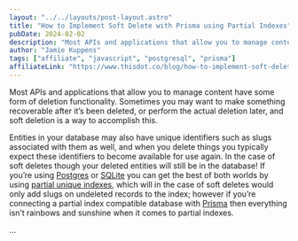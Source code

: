 ```yaml
---
layout: "../../layouts/post-layout.astro"
title: "How to Implement Soft Delete with Prisma using Partial Indexes"
pubDate: 2024-02-02
description: "Most APIs and applications that allow you to manage content have some form of deletion functionality. Sometimes you may want to make something recoverable after it’s been deleted, or perform the actual deletion later, and soft deletion is a way to accomplish this."
author: "Jamie Kuppens"
tags: ["affiliate", "javascript", "postgresql", "prisma"]
affiliateLink: "https://www.thisdot.co/blog/how-to-implement-soft-delete-with-prisma-using-partial-indexes"
---
```


Most APIs and applications that allow you to manage content have some form of
deletion functionality. Sometimes you may want to make something recoverable
after it’s been deleted, or perform the actual deletion later, and soft
deletion is a way to accomplish this.

Entities in your database may also have unique identifiers such as slugs
associated with them as well, and when you delete things you typically expect
these identifiers to become available for use again. In the case of soft
deletes though your deleted entities will still be in the database! If you’re
using [Postgres](https://www.postgresql.org/) or
[SQLite](https://www.sqlite.org/index.html) you can get the best of both worlds
by using [partial unique indexes](https://www.sqlite.org/partialindex.html),
which will in the case of soft deletes would only add slugs on undeleted
records to the index; however if you’re connecting a partial index compatible
database with [Prisma](https://www.thisdot.co/blog?tags=prisma) then everything
isn’t rainbows and sunshine when it comes to partial indexes.

<!--more-->

...
